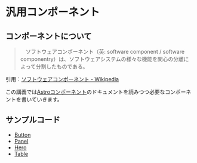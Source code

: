 汎用コンポーネント
==

## コンポーネントについて

>　ソフトウェアコンポーネント（英: software component / software componentry）は、ソフトウェアシステムの様々な機能を関心の分離によって分割したものである。

引用：[ソフトウェアコンポーネント - Wikipedia](https://ja.wikipedia.org/wiki/%E3%82%BD%E3%83%95%E3%83%88%E3%82%A6%E3%82%A7%E3%82%A2%E3%82%B3%E3%83%B3%E3%83%9D%E3%83%BC%E3%83%8D%E3%83%B3%E3%83%88)

この講義では[Astroコンポーネント](https://docs.astro.build/ja/core-concepts/astro-components/)のドキュメントを読みつつ必要なコンポーネントを書いていきます。


## サンプルコード


- [Button](https://codepen.io/kgsi/pen/LYJRvwE)
- [Panel](https://codepen.io/kgsi/pen/LYJpOoN)
- [Hero](https://codepen.io/kgsi/pen/LYJpOoN)
- [Table](https://codepen.io/kgsi/pen/LYJpOoN)
